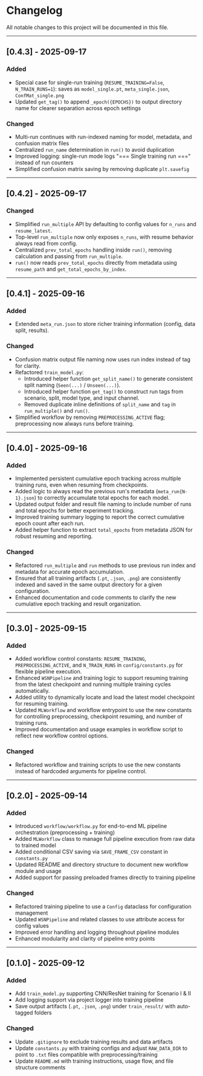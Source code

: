# Changelog

All notable changes to this project will be documented in this file.

---

## [0.4.3] - 2025-09-17

### Added
- Special case for single-run training (`RESUME_TRAINING=False`, `N_TRAIN_RUNS=1`): saves as `model_single.pt`, `meta_single.json`, `ConfMat_single.png`
- Updated `get_tag()` to append `_epoch({EPOCHS})` to output directory name for clearer separation across epoch settings

### Changed
- Multi-run continues with run-indexed naming for model, metadata, and confusion matrix files
- Centralized `run_name` determination in `run()` to avoid duplication
- Improved logging: single-run mode logs "=== Single training run ===" instead of run counters
- Simplified confusion matrix saving by removing duplicate `plt.savefig`

---
## [0.4.2] - 2025-09-17

### Changed
- Simplified `run_multiple` API by defaulting to config values for `n_runs` and `resume_latest`.
- Top-level `run_multiple` now only exposes `n_runs`, with resume behavior always read from config.
- Centralized `prev_total_epochs` handling inside `run()`, removing calculation and passing from `run_multiple`.
- `run()` now reads `prev_total_epochs` directly from metadata using `resume_path` and `get_total_epochs_by_index`.

---
## [0.4.1] - 2025-09-16

### Added
- Extended `meta_run.json` to store richer training information (config, data split, results).

### Changed
- Confusion matrix output file naming now uses run index instead of tag for clarity.
- Refactored `train_model.py`:
  - Introduced helper function `get_split_name()` to generate consistent split naming (`Seen(...)` / `Unseen(...)`).
  - Introduced helper function `get_tag()` to construct run tags from scenario, split, model type, and input channel.
  - Removed duplicate inline definitions of `split_name` and `tag` in `run_multiple()` and `run()`.
- Simplified workflow by removing `PREPROCESSING_ACTIVE` flag; preprocessing now always runs before training.

---
## [0.4.0] - 2025-09-16

### Added
- Implemented persistent cumulative epoch tracking across multiple training runs, even when resuming from checkpoints.
- Added logic to always read the previous run's metadata (`meta_run{N-1}.json`) to correctly accumulate total epochs for each model.
- Updated output folder and result file naming to include number of runs and total epochs for better experiment tracking.
- Improved training summary logging to report the correct cumulative epoch count after each run.
- Added helper function to extract `total_epochs` from metadata JSON for robust resuming and reporting.

### Changed
- Refactored `run_multiple` and `run` methods to use previous run index and metadata for accurate epoch accumulation.
- Ensured that all training artifacts (`.pt`, `.json`, `.png`) are consistently indexed and saved in the same output directory for a given configuration.
- Enhanced documentation and code comments to clarify the new cumulative epoch tracking and result organization.

---
## [0.3.0] - 2025-09-15

### Added
- Added workflow control constants: `RESUME_TRAINING`, `PREPROCESSING_ACTIVE`, and `N_TRAIN_RUNS` in `config/constants.py` for flexible pipeline execution.
- Enhanced `WSNPipeline` and training logic to support resuming training from the latest checkpoint and running multiple training cycles automatically.
- Added utility to dynamically locate and load the latest model checkpoint for resuming training.
- Updated `MLWorkflow` and workflow entrypoint to use the new constants for controlling preprocessing, checkpoint resuming, and number of training runs.
- Improved documentation and usage examples in workflow script to reflect new workflow control options.

### Changed
- Refactored workflow and training scripts to use the new constants instead of hardcoded arguments for pipeline control.

---
## [0.2.0] - 2025-09-14

### Added
- Introduced `workflow/workflow.py` for end-to-end ML pipeline orchestration (preprocessing + training)
- Added `MLWorkflow` class to manage full pipeline execution from raw data to trained model
- Added conditional CSV saving via `SAVE_FRAME_CSV` constant in `constants.py`
- Updated README and directory structure to document new workflow module and usage
- Added support for passing preloaded frames directly to training pipeline

### Changed
- Refactored training pipeline to use a `Config` dataclass for configuration management
- Updated `WSNPipeline` and related classes to use attribute access for config values
- Improved error handling and logging throughout pipeline modules
- Enhanced modularity and clarity of pipeline entry points

---
## [0.1.0] - 2025-09-12

### Added
- Add `train_model.py` supporting CNN/ResNet training for Scenario I & II
- Add logging support via project logger into training pipeline
- Save output artifacts (`.pt`, `.json`, `.png`) under `train_result/` with auto-tagged folders

### Changed
- Update `.gitignore` to exclude training results and data artifacts
- Update `constants.py` with training configs and adjust `RAW_DATA_DIR` to point to `.txt` files compatible with preprocessing/training
- Update `README.md` with training instructions, usage flow, and file structure comments